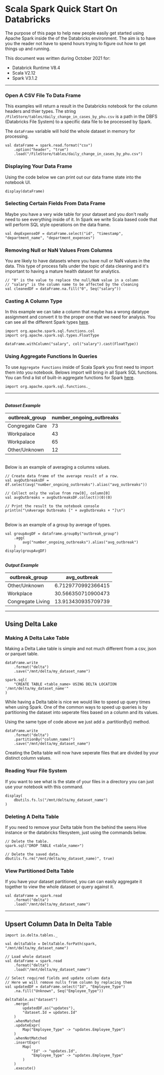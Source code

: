 # Scala Spark Quick Start On Databricks

The purpose of this page to help new people easily get started using Apache Spark inside the of the Databricks environment. The aim is to have you the reader not have to spend hours trying to figure out how to get things up and running.

This document was written during October 2021 for:
* Databrick Runtime V8.4
* Scala V2.12
* Spark V3.1.2

---

### **Open A CSV File To Data Frame**
This examples will return a result in the Databricks notebook for the column 
headers and thier types. The string `/FileStore/tables/daily_change_in_cases_by_phu.csv` is a path in the DBFS (Databricks File System) to a specific data file to be processed by Spark.

The `dataFrame` variable will hold the whole dataset in memory for processing.

    val dataFrame = spark.read.format("csv")
        .option("header", "true")
        .load("/FileStore/tables/daily_change_in_cases_by_phu.csv")

### Displaying Your Data Frame

Using the code below we can print out our data frame state into the notebook UI.

    display(dataFrame)

### **Selecting Certain Fields From Data Frame**

Maybe you have a very wide table for your dataset and you don't really need to see everything inside of it. In Spark we write Scala based code that will 
perform SQL style operations on the data frame.

    val depExpenseDF = dataFrame.select("id", "timestamp", "department_name", "department_expenses")


### **Removing Null or NaN Values From Columns**

You are likely to have datasets where you have null or NaN values in the data.
This type of process falls under the topic of data cleaning and it's important to having a mature health dataset for analytics.

    // "0" is the value to replace the null/NaN value in a column
    // "salary" is the column name to be affected by the cleaning
    val cleanedDF = dataFrame.na.fill("0", Seq("salary"))

### **Casting A Column Type**

In this example we can take a column that maybe has a wrong datatype assignment and convert it to the proper one that we need for analysis. You can see all the different Spark types [here](https://spark.apache.org/docs/1.6.1/api/java/org/apache/spark/sql/types/package-summary.html).

    import org.apache.spark.sql.functions.col
    import org.apache.spark.sql.types.FloatType

    dataFrame.withColumn("salary", col("salary").cast(FloatType))

### **Using Aggregate Functions In Queries**
To use `Aggregate Functions` inside of Scala Spark you first need to import them into you notebook. Belows import will bring in all Spark SQL functions.
You can find a list of built-in aggregate functions for Spark [here](https://spark.apache.org/docs/latest/sql-ref-functions-builtin.html).

    import org.apache.spark.sql.functions._

---

\
***Dataset Example***

| outbreak_group  | number_ongoing_outbreaks |
|-----------------|--------------------------|
| Congregate Care | 73                       |
| Workpalace      | 43                       |
| Workpalace      | 65                       |
| Other/Unknown   | 12                       |

\
Below is an example of averaging a columns values.

    // Create data frame of the average result of a row.
    val avgOutbreaksDF = df.select(avg("number_ongoing_outbreaks").alias("avg_outbreaks"))

    // Collect only the value from row[0], column[0]
    val avgOutbreaks = avgOutbreaksDF.collect()(0)(0)

    // Print the result to the notebook console
    println("\nAverage Outbreaks [" + avgOutbreaks + "]\n")

\
Below is an example of a group by average of types.

    val groupAvgDF = dataframe.groupBy("outbreak_group")
        .agg(
            avg("number_ongoing_outbreaks").alias("avg_outbreak")
        )
    display(groupAvgDF)

\
***Output Example***

| outbreak_group    | avg_outbreak       |
|-------------------|--------------------|
| Other/Unknown     | 6.7129770992366415 |
| Workplace         | 30.566350710900473 |
| Congregate Living | 13.913430935709739 |

---

## Using Delta Lake

### **Making A Delta Lake Table**

Making a Delta Lake table is simple and not much different from a csv, json or parquet table.

    dataFrame.write
        .format("delta")
        .save("/mnt/delta/my_dataset_name")

    spark.sql(
        "CREATE TABLE <table_name> USING DELTA LOCATION '/mnt/delta/my_dataset_name'"
    )

While having a Delta table is nice we would like to speed up query times when using Spark. One of the common ways to speed up queries is by partitioning the dataset into seperate files based on a column and its values.

Using the same type of code above we just add a .partitionBy() method.

    dataFrame.write
        .format("delta")
        .partitionBy("column_name)")
        .save("/mnt/delta/my_dataset_name")

Creating the Delta table will now have seperate files that are divided by your distinct column values.

### **Reading Your File System**

If you want to see what is the state of your files in a directory you can just use your notebook with this command.

    display(
        dbutils.fs.ls("/mnt/delta/my_dataset_name")
    )

### **Deleting A Delta Table**

If you need to remove your Delta table from the behind the seens Hive instance or the databricks filesystem, just using the commands below.

    // Delete the table.
    spark.sql("DROP TABLE <table_name>")
    
    // Delete the saved data.
    dbutils.fs.rm("/mnt/delta/my_dataset_name)", true)

### **View Partitioned Delta Table**

If you have your dataset partitioned, you can can easily aggregate it together
to view the whole dataset or query against it.

    val dataFrame = spark.read
        .format("delta")
        .load("/mnt/delta/my_dataset_name")

---

## **Upsert Column Data In Delta Table**

    import io.delta.tables._

    val deltaTable = DeltaTable.forPath(spark, "/mnt/delta/my_dataset_name")

    // Load whole dataset
    val dataFrame = spark.read
        .format("delta")
        .load("/mnt/delta/my_dataset_name")

    // Select required fields and update column data
    // Here we will remove nulls from column by replacing them
    val updatedDF = dataFrame.select("Id", "Employee_Type")
        .na.fill("Unknown", Seq("Employee_Type"))

    deltaTable.as("dataset")
        .merge(
            updatedDF.as("updates"),
            "dataset.Id = updates.Id"
        )
        .whenMatched
        .updateExpr(
            Map("Employee_Type" -> "updates.Employee_Type")
        )
        .whenNotMatched
        .insertExpr(
            Map(
                "Id" -> "updates.Id",
                "Employee_Type" -> "updates.Employee_Type"
            )
        )
        .execute()

